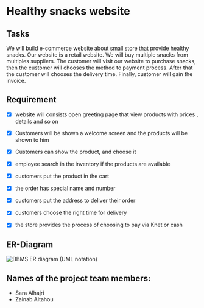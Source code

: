 # Healthy snacks website 

## Tasks

We will build e-commerce website about small store that provide healthy snacks.  Our website is a retail website. We will buy multiple snacks from multiples suppliers.  The customer will visit our website to purchase snacks, then the customer will chooses the method to payment process. After that the customer will chooses the delivery time. Finally, customer will gain the invoice.


## Requirement
- [x] website will consists open greeting page that view products with prices , details and so on

- [x] Customers will be shown a welcome screen and the products will be shown to him 

- [x] Customers can show the product, and choose it 

- [x] employee search in the inventory if the products are available

- [x] customers put the product in the cart

- [x] the order has special name and number 

- [x] customers put the address to deliver their order 
- [x] customers choose the right time for delivery

- [x] the  store provides the process of choosing to pay via Knet or cash 



## ER-Diagram
![DBMS ER diagram (UML notation)](https://user-images.githubusercontent.com/93180512/147368867-9502c6ed-bd28-49a6-9150-5855ef72ee75.png)



## Names of the project team members:
- Sara Alhajri
- Zainab Altahou

